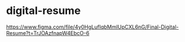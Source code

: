 # digital-resume
https://www.figma.com/file/4y0HgLufIqbMmIUpCXL6nG/Final-Digital-Resume?t=TrJOAzfnapW4EbcO-6 